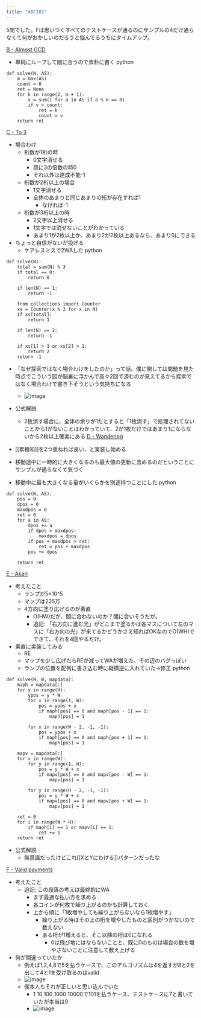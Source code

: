 ```yaml
---
title: "ABC182"
---
```


5問でした。Fは思いつくすべてのテストケースが通るのにサンプルの4だけ通らなくて何がおかしいのだろうと悩んでるうちにタイムアップ。

[B - Almost GCD](https://atcoder.jp/contests/abc182/tasks/abc182_b)
- 単純にループして間に合うので素朴に書く
python

```
def solve(N, AS):
    m = max(AS)
    count = 0
    ret = None
    for k in range(2, m + 1):
        v = sum(1 for a in AS if a % k == 0)
        if v > count:
            ret = k
            count = v
    return ret
```


[C - To 3](https://atcoder.jp/contests/abc182/tasks/abc182_c)
- 場合わけ
    - 桁数が1桁の時
        - 0文字消せる
        - 既に3の倍数の時0
        - それ以外は達成不能-1
    - 桁数が2桁以上の場合
        - 1文字消せる
        - 全体のあまりと同じあまりの桁が存在すれば1
            - なければ-1
    - 桁数が3桁以上の時
        - 2文字以上消せる
        - 1文字では消せないことがわかっている
        - あまり1が2枚以上か、あまり2が2枚以上あるなら、あまり0にできる
- ちょっと自信がないが投げる
    - ケアレスミスで2WAした
python

```
def solve(N):
    total = sum(N) % 3
    if total == 0:
        return 0

    if len(N) == 1:
        return -1

    from collections import Counter
    xs = Counter(x % 3 for x in N)
    if xs[total]:
        return 1

    if len(N) == 2:
        return -1

    if xs[1] > 1 or xs[2] > 1:
        return 2
    return -1
```

- 「なぜ探索ではなく場合わけをしたのか」って話、僕に関しては問題を見た時点でこういう図が脳裏に浮かんで高々2回で済むのが見えてるから探索ではなく場合わけで書き下そうという気持ちになる
    - ![image](https://gyazo.com/59b1f42b3b38715d1065044309920acf/thumb/1000)

- 公式解説
    - 2枚消す場合に、全体の余りが1だとすると「1枚消す」で処理されてないことから1がないことはわかっていて、2が1枚だけではあまり1にならないから2枚以上確実にある
[D - Wandering](https://atcoder.jp/contests/abc182/tasks/abc182_d)
- [[累積和]]を2つ重ねれば良い、と実装し始める
- 移動途中に一時的に大きくなるのも最大値の更新に含めるのだということにサンプルが通らなくて気づく
- 移動中に最も大きくなる量がいくらかを別途持つことにした
python

```
def solve(N, AS):
    pos = 0
    dpos = 0
    maxdpos = 0
    ret = 0
    for a in AS:
        dpos += a
        if dpos > maxdpos:
            maxdpos = dpos
        if pos + maxdpos > ret:
            ret = pos + maxdpos
        pos += dpos

    return ret
```


[E - Akari](https://atcoder.jp/contests/abc182/tasks/abc182_e)
- 考えたこと
    - ランプが5×10^5
    - マップは225万
    - 4方向に塗り広げるのが素直
        - O(HW)だが、間に合わないのか？間に合いそうだが。
        - 追記: 「右方向に進む光」がどこまで塗るかは各マスについて左のマスに「右方向の光」が来てるかどうかさえ知ればOKなのでO(WH)でできて、それを4回やるだけ。
- 素直に実装してみる
    - RE
    - マップを少し広げたらREが減ってWAが増えた、その辺のバグっぽい
    - ランプの位置を配列に書き込む時に縦横逆に入れていた→修正
python

```
def solve(H, W, mapdata):
    maph = mapdata[:]
    for y in range(H):
        ypos = y * W
        for x in range(1, W):
            pos = ypos + x
            if maph[pos] == 0 and maph[pos - 1] == 1:
                maph[pos] = 1

        for x in range(W - 2, -1, -1):
            pos = ypos + x
            if maph[pos] == 0 and maph[pos + 1] == 1:
                maph[pos] = 1

    mapv = mapdata[:]
    for x in range(W):
        for y in range(1, H):
            pos = y * W + x
            if mapv[pos] == 0 and mapv[pos - W] == 1:
                mapv[pos] = 1

        for y in range(H - 2, -1, -1):
            pos = y * W + x
            if mapv[pos] == 0 and mapv[pos + W] == 1:
                mapv[pos] = 1

    ret = 0
    for i in range(W * H):
        if maph[i] == 1 or mapv[i] == 1:
            ret += 1
    return ret
```

- 公式解説
    - 無意識だったけどこれ[[XとYにわける]]パターンだったな

[F - Valid payments](https://atcoder.jp/contests/abc182/tasks/abc182_f)
- 考えたこと
    - 追記: この段落の考えは最終的にWA
        - まず最適な払い方を求める
        - 各コインが何枚で繰り上がるのかも計算しておく
        - 上から順に「1枚増やしても繰り上がらないなら1枚増やす」
            - 繰り上がる時はその上の桁を増やしたものと区別がつかないので数えない
            - ある桁が1増えると、そこ以降の桁は0になれる
                - 0は飛び地にはならないことと、既に0のものは場合の数を増やさないことに注意して数え上げる
- 何が間違っていたか
    - 例えば1,2,4,8で5を払うケースで、このアルゴリズムは4を返すが8と2を出して4と1を受け取るのはvalid
    - ![image](https://gyazo.com/b2d2dc7954343540013a4a8a4fb212c7/thumb/1000)
    - 僕本人もそれが正しいと思い込んでいた
        - 1 10 100 1000 10000で101を払うケース、テストケースに7と書いていたが本当は9
        - ![image](https://gyazo.com/a755e453e718c0c751880b6279a40b45/thumb/1000)

